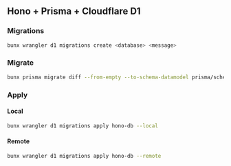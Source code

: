 ## Hono + Prisma + Cloudflare D1

### Migrations

```zsh
bunx wrangler d1 migrations create <database> <message>
```

### Migrate

```zsh
bunx prisma migrate diff --from-empty --to-schema-datamodel prisma/schema.prisma --script --output migrations/0001_create_users_table.sql
```

### Apply

#### Local

```zsh
bunx wrangler d1 migrations apply hono-db --local
```

#### Remote

```zsh
bunx wrangler d1 migrations apply hono-db --remote
```
